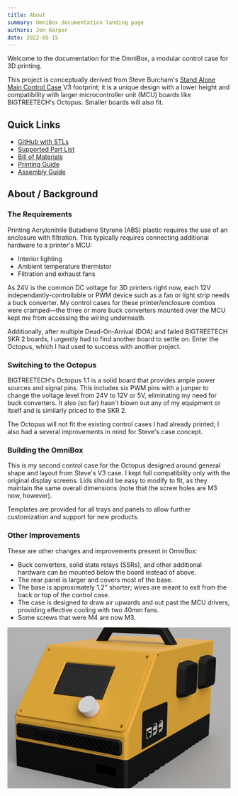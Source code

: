 ```yaml
---
title: About
summary: OmniBox documentation landing page
authors: Jon Harper
date: 2022-05-15
---
```


Welcome to the documentation for the OmniBox, a modular control case for 3D printing.

This project is conceptually derived from Steve Burcham's [Stand Alone Main Control Case](https://www.thingiverse.com/thing:3999751) V3 footprint; it is a unique design with a lower height and compatibility with larger microcontroller unit (MCU) boards like BIGTREETECH's Octopus. Smaller boards will also fit.

## Quick Links

- [GitHub with STLs](https://github.com/jon-harper/OmniBox)
- [Supported Part List](support.md)
- [Bill of Materials](bom.md)
- [Printing Guide](printing.md)
- [Assembly Guide](assembly.md)

## About / Background

### The Requirements

Printing Acrylonitrile Butadiene Styrene (ABS) plastic requires the use of an enclosure with filtration. This typically requires connecting additional hardware to a printer's MCU:

- Interior lighting
- Ambient temperature thermistor
- Filtration and exhaust fans

As 24V is the common DC voltage for 3D printers right now, each 12V independantly-controllable or PWM device such as a fan or light strip needs a buck converter. My control cases for these printer/enclosure combos were cramped—the three or more buck converters mounted over the MCU kept me from accessing the wiring underneath.

Additionally, after multiple Dead-On-Arrival (DOA) and failed BIGTREETECH SKR 2 boards, I urgently had to find another board to settle on. Enter the Octopus, which I had used to success with another project.

### Switching to the Octopus

BIGTREETECH's Octopus 1.1 is a solid board that provides ample power sources and signal pins. This includes six PWM pins with a jumper to change the voltage level from 24V to 12V or 5V, eliminating my need for buck converters. It also (so far) hasn't blown out any of my equipment or itself and is similarly priced to the SKR 2.

The Octopus will not fit the existing control cases I had already printed; I also had a several improvements in mind for Steve's case concept.

### Building the OmniBox

This is my second control case for the Octopus designed around general shape and layout from Steve's V3 case. I kept full compatibility only with the original display screens. Lids should be easy to modify to fit, as they maintain the same overall dimensions (note that the screw holes are M3 now, however).

Templates are provided for all trays and panels to allow further customization and support for new products.

### Other Improvements

These are other changes and improvements present in OmniBox:

- Buck converters, solid state relays (SSRs), and other additional hardware can be mounted below the board instead of above.
- The rear panel is larger and covers most of the base.
- The base is approximately 1.2" shorter; wires are meant to exit from the back or top of the control case.
- The case is designed to draw air upwards and out past the MCU drivers, providing effective cooling with two 40mm fans.
- Some screws that were M4 are now M3.

![right side view](img/gallery_0.9.5/close.png)
